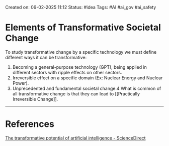 Created on: 06-02-2025 11:12
Status: #idea
Tags: #AI #ai_gov #ai_safety 
# Elements of Transformative Societal Change
To study transformative change by a specific technology we must define different ways it can be transformative:
1. Becoming a general-purpose technology (GPT), being applied in different sectors with ripple effects on other sectors.
2. Irreversible effect on a specific domain (Ex: Nuclear Energy and Nuclear Power).
3. Unprecedented and fundamental societal change.4
What is common of all transformative change is that they can lead to [[Practically Irreversible Change]].




-----------------
# References
[The transformative potential of artificial intelligence - ScienceDirect](https://www.sciencedirect.com/science/article/pii/S0016328721001932#sec0015)